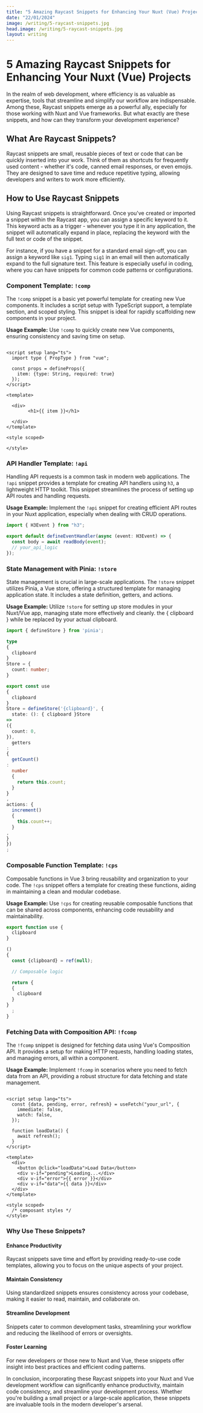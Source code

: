 ```yaml
---
title: "5 Amazing Raycast Snippets for Enhancing Your Nuxt (Vue) Projects"
date: "22/01/2024"
image: /writing/5-raycast-snippets.jpg
head.image: /writing/5-raycast-snippets.jpg
layout: writing
---
```


# 5 Amazing Raycast Snippets for Enhancing Your Nuxt (Vue) Projects

In the realm of web development, where efficiency is as valuable as expertise, tools that streamline and simplify our
workflow are indispensable. Among these, Raycast snippets emerge as a powerful ally, especially for those working with
Nuxt and Vue frameworks. But what exactly are these snippets, and how can they transform your development experience?

## What Are Raycast Snippets?

Raycast snippets are small, reusable pieces of text or code that can be quickly inserted into your work. Think of them
as shortcuts for frequently used content - whether it's code, canned email responses, or even emojis. They are designed
to save time and reduce repetitive typing, allowing developers and writers to work more efficiently.

## How to Use Raycast Snippets

Using Raycast snippets is straightforward. Once you've created or imported a snippet within the Raycast app, you can
assign a specific keyword to it. This keyword acts as a trigger - whenever you type it in any application, the snippet
will automatically expand in place, replacing the keyword with the full text or code of the snippet.

For instance, if you have a snippet for a standard email sign-off, you can assign a keyword like `sig1`. Typing `sig1`
in an email will then automatically expand to the full signature text. This feature is especially useful in coding,
where you can have snippets for common code patterns or configurations.

### Component Template: `!comp`

The `!comp` snippet is a basic yet powerful template for creating new Vue components. It includes a script setup with
TypeScript support, a template section, and scoped styling. This snippet is ideal for rapidly scaffolding new components
in your project.

**Usage Example:** Use `!comp` to quickly create new Vue components, ensuring consistency and saving time on setup.

```vue

<script setup lang="ts">
  import type { PropType } from "vue";

  const props = defineProps({
    item: {type: String, required: true}
  });
</script>

<template>
   
  <div>
        <h1>{{ item }}</h1>
     
  </div>
</template>

<style scoped>

</style>
```

### API Handler Template: `!api`

Handling API requests is a common task in modern web applications. The `!api` snippet provides a template for creating
API handlers using `h3`, a lightweight HTTP toolkit. This snippet streamlines the process of setting up API routes and
handling requests.

**Usage Example:** Implement the `!api` snippet for creating efficient API routes in your Nuxt application, especially
when dealing with CRUD operations.

```ts
import { H3Event } from "h3";

export default defineEventHandler(async (event: H3Event) => {
  const body = await readBody(event);
  // your_api_logic
});
```

### State Management with Pinia: `!store`

State management is crucial in large-scale applications. The `!store` snippet utilizes Pinia, a Vue store, offering a
structured template for managing application state. It includes a state definition, getters, and actions.

**Usage Example:** Utilize `!store` for setting up store modules in your Nuxt/Vue app, managing state more effectively
and cleanly. the { clipboard } while be replaced by your actual clipboard.

```ts
import { defineStore } from 'pinia';

type
{
  clipboard
}
Store = {
  count: number;
}

export const use
{
  clipboard
}
Store = defineStore('{clipboard}', {
  state: (): { clipboard }Store
=>
({
  count: 0,
}),
  getters
:
{
  getCount()
:
  number
  {
    return this.count;
  }
}
,
actions: {
  increment()
  {
    this.count++;
  }
,
}
})
;
```

### Composable Function Template: `!cps`

Composable functions in Vue 3 bring reusability and organization to your code. The `!cps` snippet offers a template for
creating these functions, aiding in maintaining a clean and modular codebase.

**Usage Example:** Use `!cps` for creating reusable composable functions that can be shared across components, enhancing
code reusability and maintainability.

```ts
export function use {
  clipboard
}

()
{
  const {clipboard} = ref(null);

  // Composable logic

  return {
  {
    clipboard
  }
}
  ;
}
```

### Fetching Data with Composition API: `!fcomp`

The `!fcomp` snippet is designed for fetching data using Vue's Composition API. It provides a setup for making HTTP
requests, handling loading states, and managing errors, all within a component.

**Usage Example:** Implement `!fcomp` in scenarios where you need to fetch data from an API, providing a robust
structure for data fetching and state management.

```vue

<script setup lang="ts">
  const {data, pending, error, refresh} = useFetch("your_url", {
    immediate: false,
    watch: false,
  });

  function loadData() {
    await refresh();
  }
</script>

<template>
  <div>
    <button @click="loadData">Load Data</button>
    <div v-if="pending">Loading...</div>
    <div v-if="error">{{ error }}</div>
    <div v-if="data">{{ data }}</div>
  </div>
</template>

<style scoped>
  /* composant styles */
</style>
```

### Why Use These Snippets?

#### Enhance Productivity

Raycast snippets save time and effort by providing ready-to-use code templates, allowing you to focus on the unique
aspects of your project.

#### Maintain Consistency

Using standardized snippets ensures consistency across your codebase, making it easier to read, maintain, and
collaborate on.

#### Streamline Development

Snippets cater to common development tasks, streamlining your workflow and reducing the likelihood of errors or
oversights.

#### Foster Learning

For new developers or those new to Nuxt and Vue, these snippets offer insight into best practices and efficient coding
patterns.

In conclusion, incorporating these Raycast snippets into your Nuxt and Vue development workflow can significantly
enhance productivity, maintain code consistency, and streamline your development process. Whether you're building a
small project or a large-scale application, these snippets are invaluable tools in the modern developer's arsenal.
